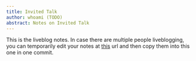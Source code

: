 ```yaml
---
title: Invited Talk
author: whoami (TODO)
abstract: Notes on Invited Talk
---
```


This is the liveblog notes.  In case there are multiple
people liveblogging, you can temporarily edit your notes
at [this](invited-talk/template.md) url and then copy them into this one in one
commit.

